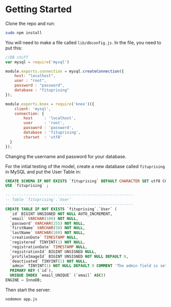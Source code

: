 # Getting Started

Clone the repo and run:

```bash
sudo npm install
```

You will need to make a file called `lib/dbconfig.js`.  In the file, you need to put this:

```javascript
//DB stuff
var mysql = require('mysql')

module.exports.connection = mysql.createConnection({
	host: "localhost",
	user : "root",
	password : "password",
	database : "fituprising"
});

module.exports.knex = require('knex')({
    client: 'mysql',
    connection: {
        host     : 'localhost',
        user     : 'root',
        password : 'password',
        database : 'fituprising',
        charset  : 'utf8'
  }
});
```
Changing the username and password for your database.

For the intial testing of the model, create a new database called `fituprising` in MySQL and put the User Table in:

```sql
CREATE SCHEMA IF NOT EXISTS `fituprising` DEFAULT CHARACTER SET utf8 COLLATE utf8_general_ci ;
USE `fituprising` ;

-- -----------------------------------------------------
-- Table `fituprising`.`User`
-- -----------------------------------------------------
CREATE TABLE IF NOT EXISTS `fituprising`.`User` (
  `id` BIGINT UNSIGNED NOT NULL AUTO_INCREMENT,
  `email` VARCHAR(100) NOT NULL,
  `password` VARCHAR(255) NOT NULL,
  `firstName` VARCHAR(50) NOT NULL,
  `lastName` VARCHAR(100) NOT NULL,
  `creationDate` TIMESTAMP NULL,
  `registered` TINYINT(1) NOT NULL,
  `registrationDate` TIMESTAMP NULL,
  `registrationId` BIGINT UNSIGNED NULL,
  `profileImageId` BIGINT UNSIGNED NOT NULL DEFAULT 0,
  `deactivated` TINYINT(1) NOT NULL,
  `admin` TINYINT(1) NOT NULL DEFAULT 0 COMMENT 'The admin field is set if the user is an administrator. Administrators have access to information to which regular users may not have access.',
  PRIMARY KEY (`id`),
  UNIQUE INDEX `email_UNIQUE` (`email` ASC))
ENGINE = InnoDB;
```

Then start the server:

```bash
nodemon app.js
```



